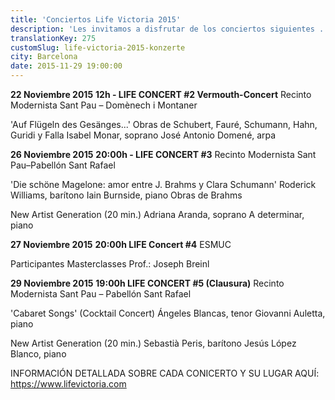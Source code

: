 ```yaml
---
title: 'Conciertos Life Victoria 2015'
description: 'Les invitamos a disfrutar de los conciertos siguientes ...'
translationKey: 275
customSlug: life-victoria-2015-konzerte
city: Barcelona
date: 2015-11-29 19:00:00
---
```


<strong>22 Noviembre 2015</strong> <strong>12h - LIFE CONCERT #2 Vermouth-Concert</strong> Recinto Modernista Sant Pau – Domènech i Montaner

'Auf Flügeln des Gesänges...' Obras de Schubert, Fauré, Schumann, Hahn, Guridi y Falla Isabel Monar, soprano José Antonio Domené, arpa

<strong>26 Noviembre 2015</strong> <strong>20:00h - LIFE CONCERT #3</strong> Recinto Modernista Sant Pau–Pabellón Sant Rafael

'Die schöne Magelone: amor entre J. Brahms y Clara Schumann' Roderick Williams, barítono Iain Burnside, piano Obras de Brahms

New Artist Generation (20 min.) Adriana Aranda, soprano A determinar, piano

<strong>27 Noviembre 2015</strong> <strong>20:00h LIFE Concert #4</strong> ESMUC

Participantes Masterclasses Prof.: Joseph Breinl

<strong>29 Noviembre 2015</strong> <strong>19:00h LIFE CONCERT #5 (Clausura)</strong> Recinto Modernista Sant Pau – Pabellón Sant Rafael

'Cabaret Songs' (Cocktail Concert) Ángeles Blancas, tenor Giovanni Auletta, piano

New Artist Generation (20 min.) Sebastià Peris, barítono Jesús López Blanco, piano

INFORMACIÓN DETALLADA SOBRE CADA CONICERTO Y SU LUGAR AQUÍ: <a href="https://www.lifevictoria.com">https://www.lifevictoria.com</a>
